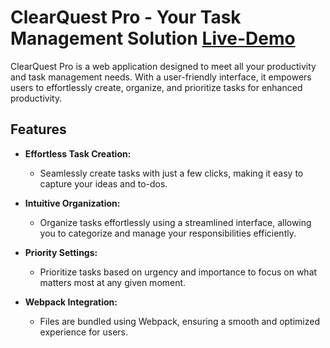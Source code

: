 # ClearQuest Pro - Your Task Management Solution [Live-Demo](nate0h.github.io/to-do-list/)

ClearQuest Pro is a web application designed to meet all your productivity and task management needs. With a user-friendly interface, it empowers users to effortlessly create, organize, and prioritize tasks for enhanced productivity.

## Features

- **Effortless Task Creation:**
  - Seamlessly create tasks with just a few clicks, making it easy to capture your ideas and to-dos.

- **Intuitive Organization:**
  - Organize tasks effortlessly using a streamlined interface, allowing you to categorize and manage your responsibilities efficiently.

- **Priority Settings:**
  - Prioritize tasks based on urgency and importance to focus on what matters most at any given moment.

- **Webpack Integration:**
  - Files are bundled using Webpack, ensuring a smooth and optimized experience for users.
